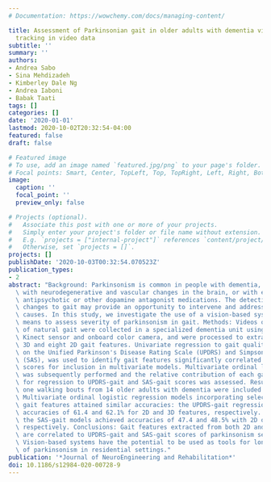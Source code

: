 ```yaml
---
# Documentation: https://wowchemy.com/docs/managing-content/

title: Assessment of Parkinsonian gait in older adults with dementia via human pose
  tracking in video data
subtitle: ''
summary: ''
authors:
- Andrea Sabo
- Sina Mehdizadeh
- Kimberley Dale Ng
- Andrea Iaboni
- Babak Taati
tags: []
categories: []
date: '2020-01-01'
lastmod: 2020-10-02T20:32:54-04:00
featured: false
draft: false

# Featured image
# To use, add an image named `featured.jpg/png` to your page's folder.
# Focal points: Smart, Center, TopLeft, Top, TopRight, Left, Right, BottomLeft, Bottom, BottomRight.
image:
  caption: ''
  focal_point: ''
  preview_only: false

# Projects (optional).
#   Associate this post with one or more of your projects.
#   Simply enter your project's folder or file name without extension.
#   E.g. `projects = ["internal-project"]` references `content/project/deep-learning/index.md`.
#   Otherwise, set `projects = []`.
projects: []
publishDate: '2020-10-03T00:32:54.070523Z'
publication_types:
- 2
abstract: "Background: Parkinsonism is common in people with dementia, and is associated\
  \ with neurodegenerative and vascular changes in the brain, or with exposure to\
  \ antipsychotic or other dopamine antagonist medications. The detection of parkinsonian\
  \ changes to gait may provide an opportunity to intervene and address reversible\
  \ causes. In this study, we investigate the use of a vision-based system as an unobtrusive\
  \ means to assess severity of parkinsonism in gait. Methods: Videos of walking bouts\
  \ of natural gait were collected in a specialized dementia unit using a Microsoft\
  \ Kinect sensor and onboard color camera, and were processed to extract sixteen\
  \ 3D and eight 2D gait features. Univariate regression to gait quality, as rated\
  \ on the Unified Parkinson's Disease Rating Scale (UPDRS) and Simpson-Angus Scale\
  \ (SAS), was used to identify gait features significantly correlated to these clinical\
  \ scores for inclusion in multivariate models. Multivariate ordinal logistic regression\
  \ was subsequently performed and the relative contribution of each gait feature\
  \ for regression to UPDRS-gait and SAS-gait scores was assessed. Results: Four hundred\
  \ one walking bouts from 14 older adults with dementia were included in the analysis.\
  \ Multivariate ordinal logistic regression models incorporating selected 2D or 3D\
  \ gait features attained similar accuracies: the UPDRS-gait regression models achieved\
  \ accuracies of 61.4 and 62.1% for 2D and 3D features, respectively. Similarly,\
  \ the SAS-gait models achieved accuracies of 47.4 and 48.5% with 2D or 3D gait features,\
  \ respectively. Conclusions: Gait features extracted from both 2D and 3D videos\
  \ are correlated to UPDRS-gait and SAS-gait scores of parkinsonism severity in gait.\
  \ Vision-based systems have the potential to be used as tools for longitudinal monitoring\
  \ of parkinsonism in residential settings."
publication: '*Journal of NeuroEngineering and Rehabilitation*'
doi: 10.1186/s12984-020-00728-9
---
```

